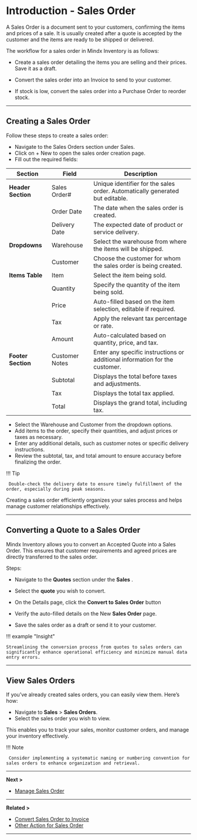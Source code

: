 # **Introduction - Sales Order**

A Sales Order is a document sent to your customers, confirming the items and prices of a sale. It is usually created after a quote is accepted by the customer and the items are ready to be shipped or delivered.

The workflow for a sales order in Mindx Inventory is as follows:

- Create a sales order detailing the items you are selling and their prices. Save it as a draft.

- Convert the sales order into an Invoice to send to your customer.

- If stock is low, convert the sales order into a Purchase Order to reorder stock.

---

## **Creating a Sales Order**

Follow these steps to create a sales order:

- Navigate to the Sales Orders section under Sales.
- Click on + New to open the sales order creation page.
- Fill out the required fields:

| **Section**        | **Field**      | **Description**                                                              |
| ------------------ | -------------- | ---------------------------------------------------------------------------- |
| **Header Section** | Sales Order#   | Unique identifier for the sales order. Automatically generated but editable. |
|                    | Order Date     | The date when the sales order is created.                                    |
|                    | Delivery Date  | The expected date of product or service delivery.                            |
| **Dropdowns**      | Warehouse      | Select the warehouse from where the items will be shipped.                   |
|                    | Customer       | Choose the customer for whom the sales order is being created.               |
| **Items Table**    | Item           | Select the item being sold.                                                  |
|                    | Quantity       | Specify the quantity of the item being sold.                                 |
|                    | Price          | Auto-filled based on the item selection, editable if required.               |
|                    | Tax            | Apply the relevant tax percentage or rate.                                   |
|                    | Amount         | Auto-calculated based on quantity, price, and tax.                           |
| **Footer Section** | Customer Notes | Enter any specific instructions or additional information for the customer.  |
|                    | Subtotal       | Displays the total before taxes and adjustments.                             |
|                    | Tax            | Displays the total tax applied.                                              |
|                    | Total          | Displays the grand total, including tax.                                     |

- Select the Warehouse and Customer from the dropdown options.
- Add items to the order, specify their quantities, and adjust prices or taxes as necessary.
- Enter any additional details, such as customer notes or specific delivery instructions.
- Review the subtotal, tax, and total amount to ensure accuracy before finalizing the order.

!!! Tip

     Double-check the delivery date to ensure timely fulfillment of the order, especially during peak seasons.

Creating a sales order efficiently organizes your sales process and helps manage customer relationships effectively.

---

## **Converting a Quote to a Sales Order**

Mindx Inventory allows you to convert an Accepted Quote into a Sales Order. This ensures that customer requirements and agreed prices are directly transferred to the sales order.

Steps:

- Navigate to the **Quotes** section under the **Sales** .

- Select the **quote** you wish to convert.

- On the Details page, click the **Convert to Sales Order** button

- Verify the auto-filled details on the New **Sales Order** page.

- Save the sales order as a draft or send it to your customer.

!!! example "Insight"

    Streamlining the conversion process from quotes to sales orders can significantly enhance operational efficiency and minimize manual data entry errors.

---

## **View Sales Orders**

If you’ve already created sales orders, you can easily view them. Here’s how:

- Navigate to **Sales** > **Sales Orders**.
- Select the sales order you wish to view.

This enables you to track your sales, monitor customer orders, and manage your inventory effectively.

!!! Note

     Consider implementing a systematic naming or numbering convention for sales orders to enhance organization and retrieval.

---

**Next >**

- [Manage Sales Order](manage-so.md)

---

**Related >**

- [Convert Sales Order to Invoice](convert-to-invoice.md)
- [Other Action for Sales Order](other-actions.md)

---
